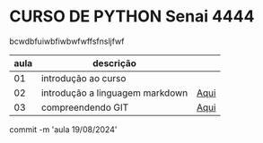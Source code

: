 # CURSO DE PYTHON Senai 4444

bcwdbfuiwbfiwbwfwffsfnsljfwf

|aula|descrição||
|-|-|-|
|01|introdução ao curso||
|02|introdução a linguagem markdown|[Aqui](./aula-markdown.md)|
|03|compreendendo GIT|[Aqui](./aula-git.md)|


commit -m 'aula 19/08/2024'
